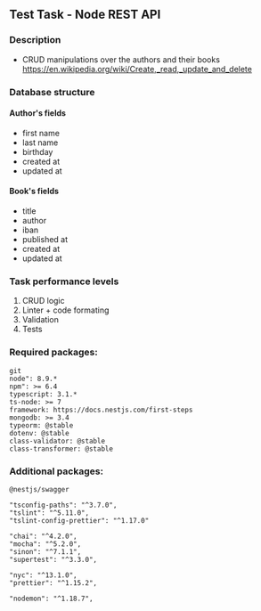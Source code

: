 ## Test Task - Node REST API

### Description
- CRUD manipulations over the authors and their books
https://en.wikipedia.org/wiki/Create,_read,_update_and_delete

### Database structure
#### Author's fields
- first name
- last name
- birthday
- created at
- updated at

#### Book's fields
- title
- author
- iban
- published at
- created at
- updated at

### Task performance levels
1. CRUD logic
2. Linter + code formating
3. Validation
4. Tests

### Required packages:
```
git
node": 8.9.*
npm": >= 6.4
typescript: 3.1.*
ts-node: >= 7
framework: https://docs.nestjs.com/first-steps
mongodb: >= 3.4
typeorm: @stable
dotenv: @stable
class-validator: @stable
class-transformer: @stable
```

### Additional packages:
```
@nestjs/swagger

"tsconfig-paths": "^3.7.0",
"tslint": "^5.11.0",
"tslint-config-prettier": "^1.17.0"

"chai": "^4.2.0",
"mocha": "^5.2.0",
"sinon": "^7.1.1",
"supertest": "^3.3.0",

"nyc": "^13.1.0",
"prettier": "^1.15.2",

"nodemon": "^1.18.7",
```
